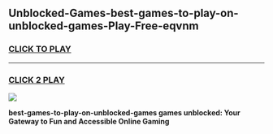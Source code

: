 
## Unblocked-Games-best-games-to-play-on-unblocked-games-Play-Free-eqvnm
<h3>
<a href="https://premium76.site?title=best-games-to-play-on-unblocked-games&ref=21A">CLICK TO PLAY</a></h3>
<hr>

<h3>
<a href="https://premium76.site?title=best-games-to-play-on-unblocked-games&ref=21A">CLICK 2 PLAY</a>
  
</h3>

<a href="https://premium76.site?title=best-games-to-play-on-unblocked-games&ref=21A"><img src="https://clearcache.store/games.png"></a>


**best-games-to-play-on-unblocked-games games unblocked: Your Gateway to Fun and Accessible Online Gaming**
